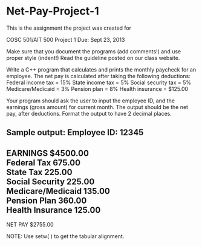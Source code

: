 # Net-Pay-Project-1

This is the assignment the project was created for 

COSC 501/AIT 500 Project  1                              Due:  Sept  23, 2013 
 
Make sure that you document the programs (add comments!) and use proper style (indent!) Read the guideline posted on our class website.  
 
Write a C++ program that calculates and prints the monthly paycheck for an employee. 
The net pay is calculated after taking the following deductions:      
Federal income tax  = 15%      State income tax    =  5%      Social security tax =  5%      Medicare/Medicaid   =  3%      Pension plan        =  8%      Health insurance    = $125.00  

Your program should ask the user to input the employee ID,  and the earnings (gross amount) for current month. The output should be the net pay, after deductions. Format the output to have 2 decimal places.  

Sample output: 
Employee ID:                     12345  
--------------------------------------  
EARNINGS                      $4500.00  
Federal Tax                     675.00  
State Tax                       225.00  
Social Security                 225.00  
Medicare/Medicaid               135.00  
Pension Plan                    360.00  
Health Insurance                125.00  
--------------------------------------  
NET PAY                       $2755.00  

NOTE: Use setw( ) to get the tabular alignment.  



